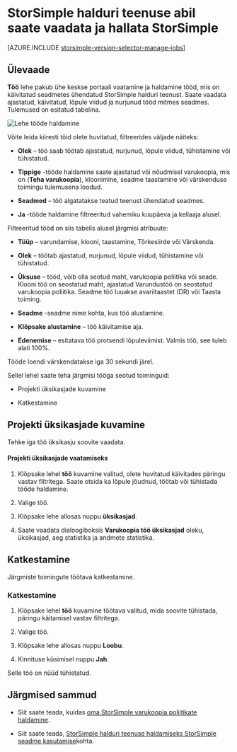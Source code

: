 <properties 
   pageTitle="Saate vaadata ja hallata StorSimple | Microsoft Azure'i"
   description="Kirjeldatakse StorSimple halduri teenuse töö lehe ja kuidas seda kasutada tehtud, praegune ja ajastatud varukoopia töö jälgimiseks."
   services="storsimple"
   documentationCenter="NA"
   authors="alkohli"
   manager="carmonm"
   editor=""/>
<tags 
   ms.service="storsimple"
   ms.devlang="NA"
   ms.topic="article"
   ms.tgt_pltfrm="NA"
   ms.workload="TBD"
   ms.date="08/17/2016"
   ms.author="alkohli" />

# <a name="use-the-storsimple-manager-service-to-view-and-manage-storsimple-jobs"></a>StorSimple halduri teenuse abil saate vaadata ja hallata StorSimple

[AZURE.INCLUDE [storsimple-version-selector-manage-jobs](../../includes/storsimple-version-selector-manage-jobs.md)]

## <a name="overview"></a>Ülevaade

**Töö** lehe pakub ühe keskse portaali vaatamine ja haldamine tööd, mis on käivitatud seadmetes ühendatud StorSimple halduri teenust. Saate vaadata ajastatud, käivitatud, lõpule viidud ja nurjunud tööd mitmes seadmes. Tulemused on esitatud tabelina. 

![Lehe tööde haldamine](./media/storsimple-manage-jobs/HCS_JobsPage.png)

Võite leida kiiresti töid olete huvitatud, filtreerides väljade näiteks:

- **Olek** – töö saab töötab ajastatud, nurjunud, lõpule viidud, tühistamine või tühistatud.

- **Tippige** -tööde haldamine saate ajastatud või nõudmisel varukoopia, mis on (**Teha varukoopia**), kloonimine, seadme taastamine või värskenduse toimingu tulemusena loodud.

- **Seadmed** – töö algatatakse teatud teenust ühendatud seadmes.

- **Ja** -tööde haldamine filtreeritud vahemiku kuupäeva ja kellaaja alusel.

Filtreeritud tööd on siis tabelis alusel järgmisi atribuute:

- **Tüüp** – varundamise, klooni, taastamine, Tõrkesiirde või Värskenda.

- **Olek** – töötab ajastatud, nurjunud, lõpule viidud, tühistamine või tühistatud.

- **Üksuse** – tööd, võib olla seotud maht, varukoopia poliitika või seade. Klooni töö on seostatud maht, ajastatud Varundustöö on seostatud varukoopia poliitika. Seadme töö luuakse avariitaastet (DR) või Taasta toiming.

- **Seadme** -seadme nime kohta, kus töö alustamine.

- **Klõpsake alustamine** – töö käivitamise aja.

- **Edenemise** – esitatava töö protsendi lõpuleviimist. Valmis töö, see tuleb alati 100%.

Tööde loendi värskendatakse iga 30 sekundi järel.

Sellel lehel saate teha järgmisi tööga seotud toiminguid:

- Projekti üksikasjade kuvamine

- Katkestamine

## <a name="view-job-details"></a>Projekti üksikasjade kuvamine

Tehke iga töö üksikasju soovite vaadata.

#### <a name="to-view-job-details"></a>Projekti üksikasjade vaatamiseks

1. Klõpsake lehel **töö** kuvamine valitud, olete huvitatud käivitades päringu vastav filtritega. Saate otsida ka lõpule jõudnud, töötab või tühistada tööde haldamine.

2. Valige töö.

3. Klõpsake lehe allosas nuppu **üksikasjad**.

4. Saate vaadata dialoogiboksis **Varukoopia töö üksikasjad** oleku, üksikasjad, aeg statistika ja andmete statistika.

## <a name="cancel-a-job"></a>Katkestamine

Järgmiste toimingute töötava katkestamine.

### <a name="to-cancel-a-job"></a>Katkestamine

1. Klõpsake lehel **töö** kuvamine töötava valitud, mida soovite tühistada, päringu käitamisel vastav filtritega.

1. Valige töö.

1. Klõpsake lehe allosas nuppu **Loobu**.

1. Kinnituse küsimisel nuppu **Jah**.

Selle töö on nüüd tühistatud.

## <a name="next-steps"></a>Järgmised sammud

- Siit saate teada, kuidas [oma StorSimple varukoopia poliitikate haldamine](storsimple-manage-backup-policies.md).

- Siit saate teada, [StorSimple halduri teenuse haldamiseks StorSimple seadme kasutamise](storsimple-manager-service-administration.md)kohta.
